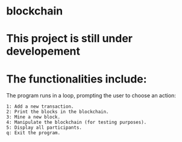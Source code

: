 # blockchain
# This project is still under developement 
# The functionalities include:
The program runs in a loop, prompting the user to choose an action:

    1: Add a new transaction.
    2: Print the blocks in the blockchain.
    3: Mine a new block.
    4: Manipulate the blockchain (for testing purposes).
    5: Display all participants.
    q: Exit the program.
